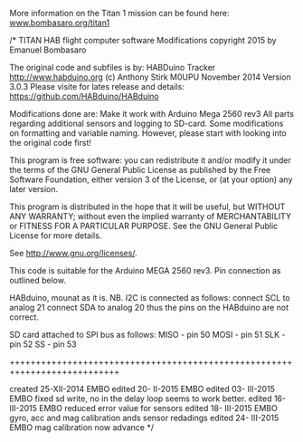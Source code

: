 More information on the Titan 1 mission can be found here:
www.bombasaro.org/titan1


/*
 TITAN HAB flight computer software
 Modifications copyright 2015 by Emanuel Bombasaro

 The original code and subfiles is by:
   HABDuino Tracker
   http://www.habduino.org
   (c) Anthony Stirk M0UPU
   November 2014 Version 3.0.3
   Please visite for lates release and details: https://github.com/HABduino/HABduino

   Modifications done are:
   Make it work with Arduino Mega 2560 rev3
   All parts regarding additional sensors and logging to SD-card.
   Some modifications on formatting and variable naming.
   However, please start with looking into the original code first!

 This program is free software: you can redistribute it and/or modify
 it under the terms of the GNU General Public License as published by
 the Free Software Foundation, either version 3 of the License, or
 (at your option) any later version.

 This program is distributed in the hope that it will be useful,
 but WITHOUT ANY WARRANTY; without even the implied warranty of
 MERCHANTABILITY or FITNESS FOR A PARTICULAR PURPOSE.  See the
 GNU General Public License for more details.

 See <http://www.gnu.org/licenses/>.

 This code is suitable for the Arduino MEGA 2560 rev3.
 Pin connection as outlined below.

 HABduino, mounat as it is.
 NB. I2C is connected as follows:
   connect SCL to analog 21
   connect SDA to analog 20
 thus the pins on the HABduino are not correct.

 SD card attached to SPI bus as follows:
   MISO - pin 50
   MOSI - pin 51
   SLK - pin 52
   SS - pin 53

+++++++++++++++++++++++++++++++++++++++++++++++++++++++++++++++++++++++++++

created 25-XII-2014 EMBO
edited  20- II-2015 EMBO
edited  03- III-2015 EMBO fixed sd write, no in the delay loop seems to work better.
edited  16- III-2015 EMBO reduced error value for sensors
edited  18- III-2015 EMBO gyro, acc and mag calibration ands sensor redadings
edited  24- III-2015 EMBO mag calibration now advance
*/
